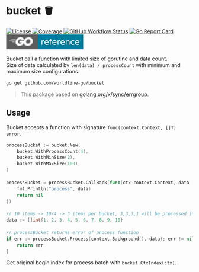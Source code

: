 # bucket 🪣

[![License](https://img.shields.io/github/license/worldline-go/bucket?color=red&style=flat-square)](https://raw.githubusercontent.com/worldline-go/bucket/main/LICENSE)
[![Coverage](https://img.shields.io/sonar/coverage/worldline-go_bucket?logo=sonarcloud&server=https%3A%2F%2Fsonarcloud.io&style=flat-square)](https://sonarcloud.io/summary/overall?id=worldline-go_bucket)
[![GitHub Workflow Status](https://img.shields.io/github/actions/workflow/status/worldline-go/bucket/test.yml?branch=main&logo=github&style=flat-square&label=ci)](https://github.com/worldline-go/bucket/actions)
[![Go Report Card](https://goreportcard.com/badge/github.com/worldline-go/bucket?style=flat-square)](https://goreportcard.com/report/github.com/worldline-go/bucket)
[![Go PKG](https://raw.githubusercontent.com/worldline-go/guide/main/badge/custom/reference.svg)](https://pkg.go.dev/github.com/worldline-go/bucket)

Bucket call a function with limited size of gorutine and data count.  
Size of data calculated by `len(data) / processCount` with minimum and maximum size configurations.

```sh
go get github.com/worldline-go/bucket
```

> This package based on [golang.org/x/sync/errgroup](https://pkg.go.dev/golang.org/x/sync/errgroup).

## Usage

Bucket accepts a function with signature `func(context.Context, []T) error`.

```go
processBucket := bucket.New(
    bucket.WithProcessCount(4),
    bucket.WithMinSize(2),
    bucket.WithMaxSize(100),
)

processBucket = processBucket.CallBack(func(ctx context.Context, data []int) error {
    fmt.Println("process", data)
    return nil
})

// 10 items -> 10/4 -> 3 items per bucket, 3,3,3,1 will be processed in 4 gorutine
data := []int{1, 2, 3, 4, 5, 6, 7, 8, 9, 10}

// processBucket returns error of process function
if err := processBucket.Process(context.Background(), data); err != nil {
    return err
}
```

Get original begin index for process batch with `bucket.CtxIndex(ctx)`.
